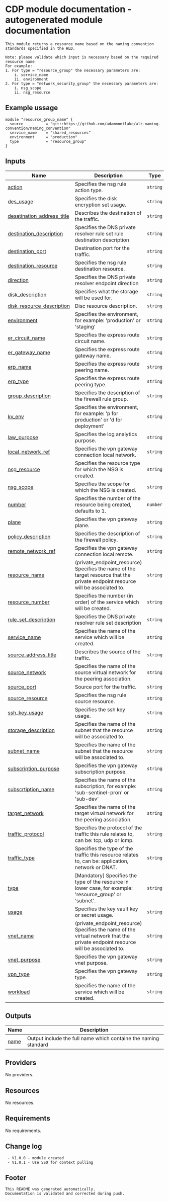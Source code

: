 <!-- BEGIN_TF_DOCS -->
# CDP module documentation - autogenerated module documentation
```hcl
This module returns a resource name based on the naming convention standards specified in the HLD.

Note: please validate which input is necessary based on the required resource name
For example:
1. For type = "resource_group" the necessary parameters are:
    i. service_name
    ii. environment
2. For type = "network_security_group" the necessary parameters are:
    i. nsg_scope
    ii. nsg_resource
```
## Example ussage
```hcl
module "resource_group_name" {
  source          = "git::https://github.com/adammontlake/alz-naming-convention/naming_convention"
  service_name    = "shared_resources"
  environment     = "production"
  type            = "resource_group"
}
```
## Inputs

| Name | Description | Type | Default | Required |
|------|-------------|------|---------|:--------:|
| <a name="input_action"></a> [action](#input\_action) | Specifies the nsg rule action type. | `string` | `"allow"` | no |
| <a name="input_des_usage"></a> [des\_usage](#input\_des\_usage) | Specifies the disk encryption set usage. | `string` | `"os"` | no |
| <a name="input_desatination_address_title"></a> [desatination\_address\_title](#input\_desatination\_address\_title) | Describes the destination of the traffic. | `string` | `""` | no |
| <a name="input_destination_description"></a> [destination\_description](#input\_destination\_description) | Specifies the DNS private resolver rule set rule destination description | `string` | `""` | no |
| <a name="input_destination_port"></a> [destination\_port](#input\_destination\_port) | Destination port for the traffic. | `string` | `""` | no |
| <a name="input_destination_resource"></a> [destination\_resource](#input\_destination\_resource) | Specifies the nsg rule destination resource. | `string` | `"allow"` | no |
| <a name="input_direction"></a> [direction](#input\_direction) | Specifies the DNS private resolver endpoint direction | `string` | `"in"` | no |
| <a name="input_disk_description"></a> [disk\_description](#input\_disk\_description) | Specifies what the storage will be used for. | `string` | `"os"` | no |
| <a name="input_disk_resource_description"></a> [disk\_resource\_description](#input\_disk\_resource\_description) | Disc resource description. | `string` | `""` | no |
| <a name="input_environment"></a> [environment](#input\_environment) | Specifies the environment, for example: 'production' or 'staging' | `string` | `""` | no |
| <a name="input_er_circuit_name"></a> [er\_circuit\_name](#input\_er\_circuit\_name) | Specifies the express route circuit name. | `string` | `""` | no |
| <a name="input_er_gateway_name"></a> [er\_gateway\_name](#input\_er\_gateway\_name) | Specifies the express route gateway name. | `string` | `""` | no |
| <a name="input_erp_name"></a> [erp\_name](#input\_erp\_name) | Specifies the express route peering name. | `string` | `""` | no |
| <a name="input_erp_type"></a> [erp\_type](#input\_erp\_type) | Specifies the express route peering type. | `string` | `"AzurePrivatePeering"` | no |
| <a name="input_group_description"></a> [group\_description](#input\_group\_description) | Specifies the description of the firewall rule group. | `string` | `""` | no |
| <a name="input_kv_env"></a> [kv\_env](#input\_kv\_env) | Specifies the environment, for example: 'p for production' or 'd for deployment' | `string` | `"p"` | no |
| <a name="input_law_purpose"></a> [law\_purpose](#input\_law\_purpose) | Specifies the log analytics purpose. | `string` | `"sentinel"` | no |
| <a name="input_local_network_ref"></a> [local\_network\_ref](#input\_local\_network\_ref) | Specifies the vpn gateway connection local network. | `string` | `""` | no |
| <a name="input_nsg_resource"></a> [nsg\_resource](#input\_nsg\_resource) | Specifies the resource type for which the NSG is created. | `string` | `""` | no |
| <a name="input_nsg_scope"></a> [nsg\_scope](#input\_nsg\_scope) | Specifies the scope for which the NSG is created. | `string` | `"subnet"` | no |
| <a name="input_number"></a> [number](#input\_number) | Specifies the number of the resource being created, defaults to 1. | `number` | `1` | no |
| <a name="input_plane"></a> [plane](#input\_plane) | Specifies the vpn gateway plane. | `string` | `""` | no |
| <a name="input_policy_description"></a> [policy\_description](#input\_policy\_description) | Specifies the description of the firewall policy. | `string` | `""` | no |
| <a name="input_remote_network_ref"></a> [remote\_network\_ref](#input\_remote\_network\_ref) | Specifies the vpn gateway connection local remote. | `string` | `""` | no |
| <a name="input_resource_name"></a> [resource\_name](#input\_resource\_name) | (private\_endpoint\_resource) Specifies the name of the target resource that the private endpoint resource will be associated to. | `string` | `""` | no |
| <a name="input_resource_number"></a> [resource\_number](#input\_resource\_number) | Specifies the number (in order) of the service which will be created. | `string` | `""` | no |
| <a name="input_rule_set_description"></a> [rule\_set\_description](#input\_rule\_set\_description) | Specifies the DNS private resolver rule set description | `string` | `""` | no |
| <a name="input_service_name"></a> [service\_name](#input\_service\_name) | Specifies the name of the service which will be created. | `string` | `""` | no |
| <a name="input_source_address_title"></a> [source\_address\_title](#input\_source\_address\_title) | Describes the source of the traffic. | `string` | `""` | no |
| <a name="input_source_network"></a> [source\_network](#input\_source\_network) | Specifies the name of the source virtual network for the peering association. | `string` | `""` | no |
| <a name="input_source_port"></a> [source\_port](#input\_source\_port) | Source port for the traffic. | `string` | `""` | no |
| <a name="input_source_resource"></a> [source\_resource](#input\_source\_resource) | Specifies the nsg rule source resource. | `string` | `""` | no |
| <a name="input_ssh_key_usage"></a> [ssh\_key\_usage](#input\_ssh\_key\_usage) | Specifies the ssh key usage. | `string` | `"access"` | no |
| <a name="input_storage_description"></a> [storage\_description](#input\_storage\_description) | Specifies the name of the subnet that the resource will be associated to. | `string` | `""` | no |
| <a name="input_subnet_name"></a> [subnet\_name](#input\_subnet\_name) | Specifies the name of the subnet that the resource will be associated to. | `string` | `""` | no |
| <a name="input_subscription_purpose"></a> [subscription\_purpose](#input\_subscription\_purpose) | Specifies the vpn gateway subscription purpose. | `string` | `""` | no |
| <a name="input_subscrtiption_name"></a> [subscrtiption\_name](#input\_subscrtiption\_name) | Specifies the name of the subscription, for example: 'sub-sentinel-pron' or 'sub-dev' | `string` | `""` | no |
| <a name="input_target_network"></a> [target\_network](#input\_target\_network) | Specifies the name of the target virtual network for the peering association. | `string` | `""` | no |
| <a name="input_traffic_protocol"></a> [traffic\_protocol](#input\_traffic\_protocol) | Specifies the protocol of the traffic this rule relates to, can be: tcp, udp or icmp. | `string` | `"tcp"` | no |
| <a name="input_traffic_type"></a> [traffic\_type](#input\_traffic\_type) | Specifies the type of the traffic this resource relates to, can be: application, network or DNAT. | `string` | `"network"` | no |
| <a name="input_type"></a> [type](#input\_type) | [Mandatory] Specifies the type of the resource in lower case, for example: 'resource\_group' or 'subnet'. | `string` | n/a | yes |
| <a name="input_usage"></a> [usage](#input\_usage) | Specifies the key vault key or secret usage. | `string` | `""` | no |
| <a name="input_vnet_name"></a> [vnet\_name](#input\_vnet\_name) | (private\_endpoint\_resource) Specifies the name of the virtual network that the private endpoint resource will be associated to. | `string` | `""` | no |
| <a name="input_vnet_purpose"></a> [vnet\_purpose](#input\_vnet\_purpose) | Specifies the vpn gateway vnet purpose. | `string` | `""` | no |
| <a name="input_vpn_type"></a> [vpn\_type](#input\_vpn\_type) | Specifies the vpn gateway type. | `string` | `"vpn"` | no |
| <a name="input_workload"></a> [workload](#input\_workload) | Specifies the name of the service which will be created. | `string` | `""` | no |

## Outputs

| Name | Description |
|------|-------------|
| <a name="output_name"></a> [name](#output\_name) | Output include the full name which containe the naming  standard |

## Providers

No providers.

## Resources

No resources.

## Requirements

No requirements.

## Change log
```hcl
 - V1.0.0 - module created
 - V1.0.1 - Use SSO for context pulling
```
## Footer
```hcl
This README was generated automatically.
Documentation is validated and corrected during push.
```
<!-- END_TF_DOCS -->
